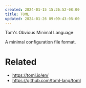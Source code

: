 ```yaml
---
created: 2024-01-15 15:26:52-08:00
title: TOML
updated: 2024-01-26 09:09:43-08:00
---
```


Tom's Obvious Minimal Language

A minimal configuration file format.

# Related

* https://toml.io/en/
* https://github.com/toml-lang/toml